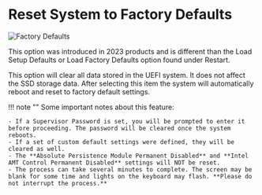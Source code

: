 # Reset System to Factory Defaults

![Factory  Defaults](https://cdrt.github.io/mk_docs/ref/bios/settings/thinkpad/img/tp_resetsystemtofactorydefaults.png)

This option was introduced in 2023 products and is different than the Load Setup Defaults or Load Factory Defaults option found under Restart.

This option will clear all data stored in the UEFI system.  It does not affect the SSD storage data. After selecting this item the system will automatically reboot and reset to factory default settings.

!!! note ""
    Some important notes about this feature:

    - If a Supervisor Password is set, you will be prompted to enter it before proceeding. The password will be cleared once the system reboots.
    - If a set of custom default settings were defined, they will be cleared as well.
    - The **Absolute Persistence Module Permanent Disabled** and **Intel AMT Control Permanent Disabled** settings will NOT be reset.
    - The process can take several minutes to complete. The screen may be blank for some time and lights on the keyboard may flash. **Please do not interrupt the process.**
